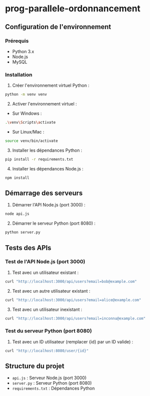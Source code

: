 # prog-parallele-ordonnancement

## Configuration de l'environnement

### Prérequis

- Python 3.x
- Node.js
- MySQL

### Installation

1. Créer l'environnement virtuel Python :

```bash
python -m venv venv
```

2. Activer l'environnement virtuel :

- Sur Windows :

```bash
.\venv\Scripts\activate
```

- Sur Linux/Mac :

```bash
source venv/bin/activate
```

3. Installer les dépendances Python :

```bash
pip install -r requirements.txt
```

4. Installer les dépendances Node.js :

```bash
npm install
```

## Démarrage des serveurs

1. Démarrer l'API Node.js (port 3000) :

```bash
node api.js
```

2. Démarrer le serveur Python (port 8080) :

```bash
python server.py
```

## Tests des APIs

### Test de l'API Node.js (port 3000)

1. Test avec un utilisateur existant :

```bash
curl "http://localhost:3000/api/users?email=bob@example.com"
```

2. Test avec un autre utilisateur existant :

```bash
curl "http://localhost:3000/api/users?email=alice@example.com"
```

3. Test avec un utilisateur inexistant :

```bash
curl "http://localhost:3000/api/users?email=inconnu@example.com"
```

### Test du serveur Python (port 8080)

1. Test avec un ID utilisateur (remplacer {id} par un ID valide) :

```bash
curl "http://localhost:8080/user/{id}"
```

## Structure du projet

- `api.js` : Serveur Node.js (port 3000)
- `server.py` : Serveur Python (port 8080)
- `requirements.txt` : Dépendances Python
